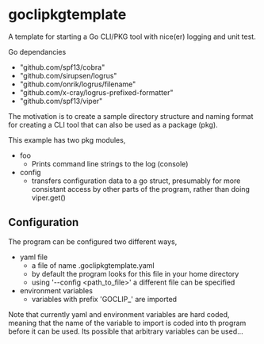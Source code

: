 # goclipkgtemplate
A template for starting a Go CLI/PKG tool with nice(er) logging and unit test.

Go dependancies
* "github.com/spf13/cobra"
* "github.com/sirupsen/logrus"
* "github.com/onrik/logrus/filename"
* "github.com/x-cray/logrus-prefixed-formatter"
* "github.com/spf13/viper"

The motivation is to create a sample directory structure and naming format for
creating a CLI tool that can also be used as a package (pkg).

This example has two pkg modules,

* foo
  * Prints command line strings to the log (console)
* config
  * transfers configuration data to a go struct, presumably for more consistant
    access by other parts of the program, rather than doing viper.get()

    
## Configuration

The program can be configured two different ways,

* yaml file
  * a file of name .goclipkgtemplate.yaml
  * by default the program looks for this file in your home directory
  * using '--config <path_to_file>' a different file can be specified
* environment variables 
  * variables with prefix 'GOCLIP_' are imported
  
Note that currently yaml and environment variables are hard coded, meaning
that the name of the variable to import is coded into th program before it
can be used.  Its possible that arbitrary variables can be used...


